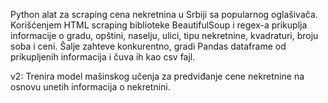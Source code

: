 Python alat za scraping cena nekretnina u Srbiji sa popularnog oglašivača. Korišćenjem HTML scraping biblioteke BeautifulSoup i regex-a
prikuplja informacije o gradu, opštini, naselju, ulici, tipu nekretnine, kvadraturi, broju soba i ceni.
Šalje zahteve konkurentno, gradi Pandas dataframe od prikupljenih informacija i čuva ih kao csv fajl. 

v2:
Trenira model mašinskog učenja za predviđanje cene nekretnine na osnovu unetih informacija o nekretnini.
